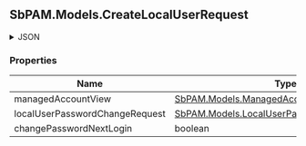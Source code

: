 
<h2 id="tocS_SbPAM.Models.CreateLocalUserRequest">SbPAM.Models.CreateLocalUserRequest</h2>

<a id="schemasbpam.models.createlocaluserrequest"></a>
<a id="schema_SbPAM.Models.CreateLocalUserRequest"></a>
<a id="tocSsbpam.models.createlocaluserrequest"></a>
<a id="tocssbpam.models.createlocaluserrequest"></a>

<details><summary>JSON</summary>


```json
{
  "managedAccountView": {
    "entityType": "ManagedAccount",
    "id": "497f6eca-6276-4993-bfeb-53cbbbba6f08",
    "hostUserId": "f49f66da-8e90-4a2e-90ba-36f4d97bfbe9",
    "name": "string",
    "displayName": "string",
    "samAccountName": "string",
    "department": "string",
    "userPrincipalName": "string",
    "email": "string",
    "domainConfigId": "0ef2a0ae-0442-42e8-9ed5-4a4ed3f7578e",
    "domainName": "string",
    "lastLogonTimestamp": "2019-08-24T14:15:22Z",
    "activeSessionCount": 0,
    "scheduledSessionCount": 0,
    "accessPolicyCount": 0,
    "certificateSerialNumber": "string",
    "locked": true,
    "lockoutEnd": "2019-08-24T14:15:22Z",
    "isReviewer": true
  },
  "localUserPasswordChangeRequest": {
    "managedAccountId": "98c25b84-2c06-4fcd-94c7-306443f45a3d",
    "username": "string",
    "passwordOld": "string",
    "passwordNew": "string"
  },
  "changePasswordNextLogin": true
}

```


</details>

### Properties

|Name|Type|Required|Restrictions|Description|
|---|---|---|---|---|
|managedAccountView|[SbPAM.Models.ManagedAccountView](../Models/sbpam.models.managedaccountview.md)|false|none|none|
|localUserPasswordChangeRequest|[SbPAM.Models.LocalUserPasswordChangeRequest](../Models/sbpam.models.localuserpasswordchangerequest.md)|false|none|none|
|changePasswordNextLogin|boolean|false|none|none|


